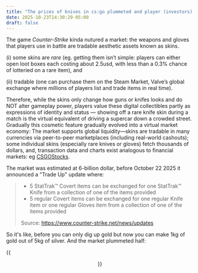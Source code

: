 ```yaml
---
title: "The prices of knives in cs:go plummeted and player (investors) loses a lot"
date: 2025-10-23T14:30:29-05:00
draft: false
---
```


The game *Counter-Strike* kinda nutured a market:  the weapons and gloves that players use in battle are tradable aesthetic assets known as skins.

(i) some skins are *rare* (eg. getting them isn’t simple: players can either open loot boxes each costing about 2.5usd, with less than a 0.3% chance of lotteried on a rare item), and

(ii) tradable (one can purchase them on the Steam Market, Valve’s global exchange where millions of players list and trade items in real time).

Therefore, while the skins only change how guns or knifes looks and do NOT alter gameplay power, players value these digital collectibles partly as expressions of identity and status — showing off a rare knife skin during a match is the virtual equivalent of driving a supercar down a crowded street. Gradually this cosmetic feature gradually evolved into a virtual market economy: The market supports global liquidity—skins are tradable in many currencies via peer-to-peer marketplaces (including real-world cashouts); some individual skins (especially rare knives or gloves) fetch thousands of dollars, and, transaction data and charts exist analogous to financial markets: eg [CSGOStocks](https://csgostocks.de/).

The market was estimated at 6-billion dollar, before October 22 2025 it announced a "Trade Up" update where:

> - 5 StatTrak™ Covert items can be exchanged for one StatTrak™ Knife from a collection of one of the items provided
> - 5 regular Covert items can be exchanged for one regular Knife item or one regular Gloves item from a collection of one of the items provided
>
> Source: https://www.counter-strike.net/news/updates

So it's like, before you can only dig up gold but now you can make 1kg of gold out of 5kg of silver. And the market plummeted half:

{{<figure align="center" src="/google_ad_gossip/csgo.jpeg" caption="Source: Pricempire" width="100%">}}

